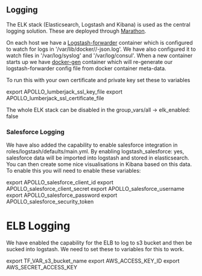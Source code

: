 ## Logging

The ELK stack (Elasticsearch, Logstash and Kibana) is used as the central logging solution.
These are deployed through [Marathon](https://github.com/mesosphere/marathon).

On each host we have a [Logstash-forwarder](https://github.com/elastic/logstash-forwarder) container which is configured to watch for logs in '/var/lib/docker/<container id>/<container id>-json.log'. We have also configured it to watch files in '/var/log/syslog' and '/var/log/consul'. When a new container starts up we have [docker-gen](https://github.com/jwilder/docker-gen) container which will re-generate our logstash-forwarder config file from docker container meta-data.

To run this with your own certificate and private key set these to variables

export APOLLO_lumberjack_ssl_key_file
export APOLLO_lumberjack_ssl_certificate_file

The whole ELK stack can be disabled in the group_vars/all -> elk_enabled: false

### Salesforce Logging
We have also added the capability to enable salesforce integration in roles/logstash/defaults/main.yml. By enabling logstash_salesforce: yes, salesforce data will be imported into logstash and stored in elasticsearch. You can then create some nice visualisations in Kibana based on this data. To enable this you will need to enable these variables:

export APOLLO_salesforce_client_id
export APOLLO_salesforce_client_secret
export APOLLO_salesforce_username
export APOLLO_salesforce_password
export APOLLO_salesforce_security_token

# ELB Logging
We have enabled the capability for the ELB to log to s3 bucket and then be sucked into logstash. We need to set these to variables for this to work.

export TF_VAR_s3_bucket_name
export AWS_ACCESS_KEY_ID
export AWS_SECRET_ACCESS_KEY
